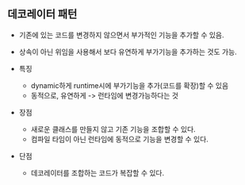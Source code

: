 ## 데코레이터 패턴
- 기존에 있는 코드를 변경하지 않으면서 부가적인 기능을 추가할 수 있음.
- 상속이 아닌 위임을 사용해서 보다 유연하게 부가기능을 추가하는 것도 가능.
- 특징
  - dynamic하게 runtime시에 부가기능을 추가(코드를 확장)할 수 있음
  - 동적으로, 유연하게 -> 런타임에 변경가능하다는 것

- 장점
  - 새로운 클래스를 만들지 않고 기존 기능을 조합할 수 있다.
  - 컴파일 타임이 아닌 런타임에 동적으로 기능을 변경할 수 있다.

- 단점
  -  데코레이터를 조합하는 코드가 복잡할 수 있다.
